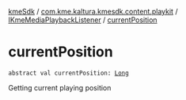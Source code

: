 [kmeSdk](../../index.md) / [com.kme.kaltura.kmesdk.content.playkit](../index.md) / [IKmeMediaPlaybackListener](index.md) / [currentPosition](./current-position.md)

# currentPosition

`abstract val currentPosition: `[`Long`](https://kotlinlang.org/api/latest/jvm/stdlib/kotlin/-long/index.html)

Getting current playing position

